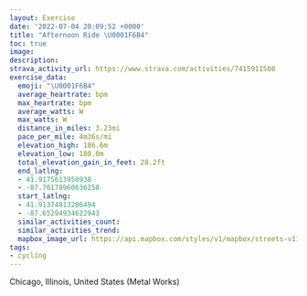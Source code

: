 ```yaml
---
layout: Exercise
date: '2022-07-04 20:09:52 +0000'
title: "Afternoon Ride \U0001F6B4"
toc: true
image:
description:
strava_activity_url: https://www.strava.com/activities/7415911508
exercise_data:
  emoji: "\U0001F6B4"
  average_heartrate: bpm
  max_heartrate: bpm
  average_watts: W
  max_watts: W
  distance_in_miles: 3.23mi
  pace_per_mile: 4m36s/mi
  elevation_high: 186.6m
  elevation_low: 180.0m
  total_elevation_gain_in_feet: 28.2ft
  end_latlng:
  - 41.9175613950938
  - -87.70178960636258
  start_latlng:
  - 41.91374813206494
  - -87.65294934622943
  similar_activities_count:
  similar_activities_trend:
  mapbox_image_url: https://api.mapbox.com/styles/v1/mapbox/streets-v11/static/path-5+787af2-1.0(%7Bgy~F%7Cu~uOE%3FAKELC%5EIBO%40%40LPl%40%3FLGHuAhBELk%40dAEP%5Df%40KVWXGNQTMZQXk%40n%40GLSVGP%5BLIHGHGT%5B%5EYd%40M%60%40%7D%40zAm%40x%40w%40~%40EJALKRGl%40Dv%40CLBZChDDrAAh%40H~%40DtAEfDDnD%3F%5EEp%40B%5CCl%40%40bANnAZnBTnBZlBHd%40JXBNCP%40RDN%40N%40E%3FDBC%40%5EDNDHFDDN%40%5C%5CpAEACIC%40H%7CAGlC%5EM%5BxAJhAMq%40A%5BBEDALDJGPAlA%40r%40CFAV%40TCVDTCHCLKRCDEAEU_%40%40iAD_%40FKHGJCH%40PPBRFxBFb%40%40%7CACb%40Br%40EfA%40dAAr%40ERDjADNB%5EARIXJdCB%7CACL%3FjABL%3Fl%40JrDC%60A%40%7C%40CN%3F%5CFn%40C%5EDx%40BPE%7C%40FbAUxAEv%40I%5EA%5ECv%40Jd%40G%5EEl%40A~%40B%5CAZDh%40GZ%40ZAL%40L%3Ff%40D%5CA%5EDt%40Jt%40JzBBPBb%40AdA%40RAPLbB%40t%40Bb%40%3FrC%40fBBd%40EbABrBEf%40%3FNBNAbADb%40EpADLBh%40H%5C%3FtAC%7C%40%40JEh%40%3FLDLCxAD%7C%40E%5EDzABLEL%3Fn%40%40jACJBLIdABL%40N%3FlFBN%40l%40%3F%5EBhAA%5CBNE~%40B%7C%40EZ%3FZAn%40Dz%40Hj%40EzAFrBAl%40Kt%40Av%40%40NEl%40BNAND~%40ALB%60%40Gl%40Fn%40APHxAEZDzAK%60%40%40p%40GN%3FZBJIC%3FTFrAAt%40AHOBKHa%40EI%40g%40AKDY%40MA%7D%40J%5BEY%3Fc%40FOCg%40D%5B%40KBW%40Y%3FMCm%40DUAm%40BSGSFWCWKA%40I%40SIE%3FE%40CP%3FAC%40BDD%40%3F%40EC),pin-s-s+e5b22e(-87.65295,41.91374),pin-s-f+89ae00(-87.70178999999989,41.91756000000002)/auto/800x800?access_token=pk.eyJ1Ijoiam9zaGJlY2ttYW4iLCJhIjoiY205eWR2aDd1MWZ6djJrbXc4a3M0bWZleiJ9.XiG9OWkNcZk2QzjJbxLB4A
tags:
- cycling
---
```




Chicago, Illinois, United States (Metal Works)
